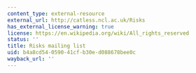 ```yaml
---
content_type: external-resource
external_url: http://catless.ncl.ac.uk/Risks
has_external_license_warning: true
license: https://en.wikipedia.org/wiki/All_rights_reserved
status: ''
title: Risks mailing list
uid: b4a8cd54-0590-41cf-b30e-d088678bee0c
wayback_url: ''
---
```

